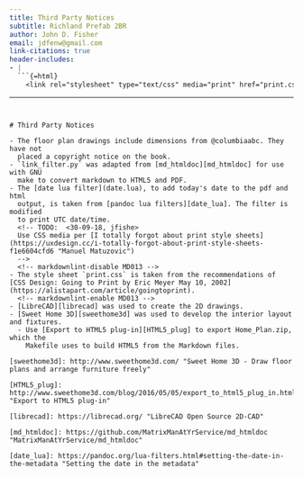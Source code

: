 ```yaml
---
title: Third Party Notices
subtitle: Richland Prefab 2BR
author: John D. Fisher
email: jdfenw@gmail.com
link-citations: true
header-includes:
- |
  ```{=html}
    <link rel="stylesheet" type="text/css" media="print" href="print.css" />
  ```
---
```


# Third Party Notices

- The floor plan drawings include dimensions from @columbiaabc. They have not
  placed a copyright notice on the book.
- `link_filter.py` was adapted from [md_htmldoc][md_htmldoc] for use with GNU
  make to convert markdown to HTML5 and PDF.
- The [date lua filter](date.lua), to add today's date to the pdf and html
  output, is taken from [pandoc lua filters][date_lua]. The filter is modified
  to print UTC date/time.
  <!-- TODO:  <30-09-18, jfishe>
  Use CSS media per [I totally forgot about print style sheets](https://uxdesign.cc/i-totally-forgot-about-print-style-sheets-f1e6604cfd6 "Manuel Matuzovic")
  -->
  <!-- markdownlint-disable MD013 -->
- The style sheet `print.css` is taken from the recommendations of [CSS Design: Going to Print by Eric Meyer May 10, 2002](https://alistapart.com/article/goingtoprint).
  <!-- markdownlint-enable MD013 -->
- [LibreCAD][librecad] was used to create the 2D drawings.
- [Sweet Home 3D][sweethome3d] was used to develop the interior layout and fixtures.
  - Use [Export to HTML5 plug-in][HTML5_plug] to export Home_Plan.zip, which the
    Makefile uses to build HTML5 from the Markdown files.

[sweethome3d]: http://www.sweethome3d.com/ "Sweet Home 3D - Draw floor plans and arrange furniture freely"

[HTML5_plug]: http://www.sweethome3d.com/blog/2016/05/05/export_to_html5_plug_in.html "Export to HTML5 plug-in"

[librecad]: https://librecad.org/ "LibreCAD Open Source 2D-CAD"

[md_htmldoc]: https://github.com/MatrixManAtYrService/md_htmldoc "MatrixManAtYrService/md_htmldoc"

[date_lua]: https://pandoc.org/lua-filters.html#setting-the-date-in-the-metadata "Setting the date in the metadata"
